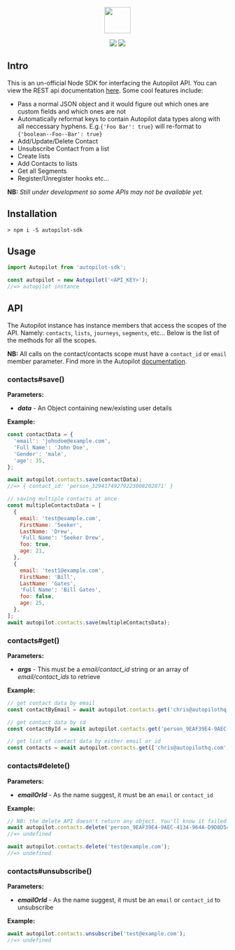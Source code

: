 <p align="center"><a href="https://autopilothq.com/images/svg/logo-dark.svg" target="_blank"><img src="https://autopilothq.com/images/svg/logo-dark.svg" height="60" /></a></p>

<p align="center">
  <img src="https://img.shields.io/badge/build-passing-brightgreen.svg" />
  <a href="https://www.npmjs.com/package/autopilot-sdk"><img src="https://img.shields.io/npm/v/autopilot-sdk.svg" /></a>
</p>

## Intro

This is an un-official Node SDK for interfacing the Autopilot API. You can view the REST api documentation [here](http://docs.autopilot.apiary.io). Some cool features include:

- Pass a normal JSON object and it would figure out which ones are custom fields and which ones are not
- Automatically reformat keys to contain Autopilot data types along with all neccessary hyphens. E.g.`{'Foo Bar': true}` will re-format to `{'boolean--Foo--Bar': true}` 
- Add/Update/Delete Contact
- Unsubscribe Contact from a list
- Create lists
- Add Contacts to lists
- Get all Segments
- Register/Unregister hooks etc...

**NB:** _Still under development so some APIs may not be available yet._


## Installation
```
> npm i -S autopilot-sdk
```

## Usage

```javascript
import Autopilot from 'autopilot-sdk';

const autopilot = new Autopilot('<API_KEY>');
//=> autopilot instance
```

## API

The Autopilot instance has instance members that access the scopes of the API. Namely: `contacts`, `lists`, `journeys`, `segments`, etc... Below is the list of the methods for all the scopes.

**NB:** All calls on the contact/contacts scope must have a `contact_id` or `email` member parameter. Find more in the Autopilot [documentation]('http://docs.autopilot.apiary.io/#reference/api-methods/addupdate-contact/add-or-update-contact').

### contacts#save()

**Parameters:**
  - _**data**_ - An Object containing new/existing user details
 
**Example:**
```javascript
const contactData = {
  'email': 'johndoe@example.com',
  'Full Name': 'John Doe',
  'Gender': 'male',
  'age': 35,
};

await autopilot.contacts.save(contactData);
//=> { contact_id: 'person_32941749279223008202071' }

// saving multiple contacts at once
const multipleContactsData = [
  {
    email: 'test@example.com',
    FirstName: 'Seeker',
    LastName: 'Drew',
    'Full Name': 'Seeker Drew',
    foo: true,
    age: 21,
  },
  {
    email: 'test1@example.com',
    FirstName: 'Bill',
    LastName: 'Gates',
    'Full Name': 'Bill Gates',
    foo: false,
    age: 25,
  },
];
await autopilot.contacts.save(multipleContactsData);
```

### contacts#get()

**Parameters:**
  - _**args**_ - This must be a _email/contact_id_ string or an array of _email/contact_ids_ to retrieve

**Example:**
```javascript
// get contact data by email
const contactByEmail = await autopilot.contacts.get('chris@autopilothq.com');

// get contact data by id
const contactById = await autopilot.contacts.get('person_9EAF39E4-9AEC-4134-964A-D9D8D54162E7');

// get list of contact data by either email or id
const contacts = await autopilot.contacts.get(['chris@autopilothq.com', 'person_9EAF39E4-9AEC-4134-964A-D9D8D54162E7']);
```

### contacts#delete()

**Parameters:**
  - _**emailOrId**_ - As the name suggest, it must be an `email` or `contact_id`
  
**Example:**
```javascript
// NB: the delete API doesn't return any object. You'll know it failed when the promise fails.
await autopilot.contacts.delete('person_9EAF39E4-9AEC-4134-964A-D9D8D54162E7');
//=> undefined

await autopilot.contacts.delete('test@example.com');
//=> undefined
```

### contacts#unsubscribe()

**Parameters:**
  - _**emailOrId**_ - As the name suggest, it must be an `email` or `contact_id` to unsubscribe
  
**Example:**
```javascript
await autopilot.contacts.unsubscribe('test@example.com');
//=> undefined
```

